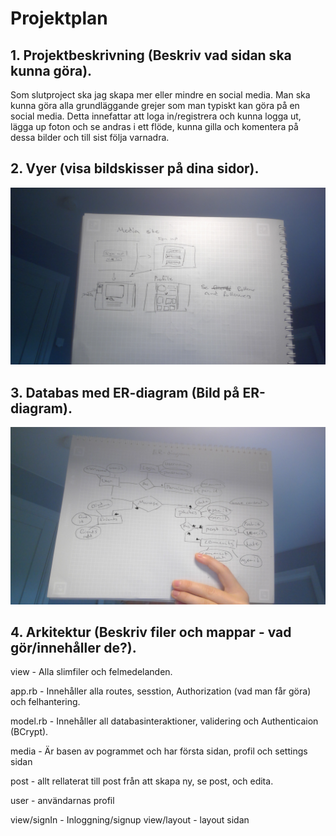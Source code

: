 # Projektplan

## 1. Projektbeskrivning (Beskriv vad sidan ska kunna göra).
Som slutproject ska jag skapa mer eller mindre en social media. Man ska kunna göra alla grundläggande grejer som man typiskt kan göra på en social media. Detta innefattar att loga in/registrera och kunna logga ut, lägga up foton och se andras i ett flöde, kunna gilla och komentera på dessa bilder och till sist följa varnadra.

## 2. Vyer (visa bildskisser på dina sidor).
![Skisser](Skisser.jpg)


## 3. Databas med ER-diagram (Bild på ER-diagram).
![ER-diagram](ER-diagram.jpg)

## 4. Arkitektur (Beskriv filer och mappar - vad gör/innehåller de?).


view - Alla slimfiler och felmedelanden.

app.rb - Innehåller alla routes, sesstion, Authorization (vad man får göra) och felhantering.

model.rb - Innehåller all databasinteraktioner, validering och Authenticaion (BCrypt).

media - Är basen av pogrammet och har första sidan, profil och settings sidan

post - allt rellaterat till post från att skapa ny, se post, och edita.

user - användarnas profil

view/signIn - Inloggning/signup
view/layout - layout sidan